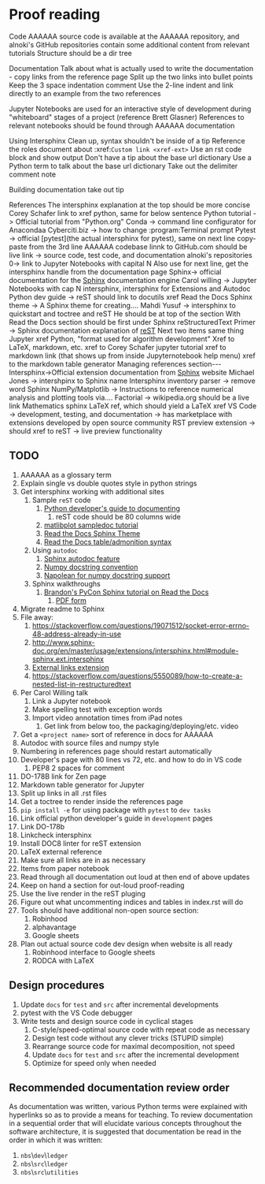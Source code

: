 # Proof reading

Code
AAAAAA source code is available at the AAAAAA repository, and alnoki's
GitHub repositories contain some additional content from relevant tutorials
Structure should be a dir tree

Documentation
Talk about what is actually used to write the documentation - copy links from the reference page
Split up the two links into bullet points
Keep the 3 space indentation comment
Use the 2-line indent and link directly to an example from the two references

Jupyter Notebooks are used for an interactive style of development
during "whiteboard" stages of a project (reference Brett Glasner)
References to relevant notebooks should be found through AAAAAA documentation

Using Intersphinx
Clean up, syntax shouldn't be inside of a tip
Reference the roles document about :xref:`Custom link <xref-ext>`
Use an rst code block and show output
Don't have a tip about the base url dictionary
Use a Python term to talk about the base url dictionary
Take out the delimiter comment note

Building documentation take out tip

References
The intersphinx explanation at the top should be more concise
Corey Schafer link to xref python, same for below sentence
Python tutorial -> Official tutorial from "Python.org"
Conda -> command line configurator for Anacondaa
Cyberciti.biz -> how to change :program:Terminal prompt
Pytest -> official [pytest](the actual intersphinx for pytest), same on next line
	copy-paste from the 3rd line
AAAAAA codebase linnk to GitHub.com should be live link -> source code, test code, and documentation
alnoki's repositories 0-> link to Jupyter Notebooks with capital N
	Also use for next line, get the intersphinx handle from the documentation page
Sphinx-> official documentation for the [Sphinx](instersphinx) documentation engine
Carol willing -> Jupyter Notebooks with cap N intersphinx, intersphinx for Extensions and Autodoc
Python dev guide -> reST should link to docutils xref
Read the Docs Sphinx theme -> A Sphinx theme for creating....
Mahdi Yusuf -> intersphinx to quickstart and toctree and reST
	He should be at top of the section
	With Read the Docs section should be first under Sphinx
reStructuredText Primer -> Sphinx documentation explanation of [reST](intersphinx)
Next two items same thing
Jupyter xref Python, "format used for algorithm development"
	Xref to LaTeX, markdown, etc.
xref to Corey Schafer jupyter tutorial
xref to markdown link (that shows up from inside Jupyternotebook help menu)
xref to the markdown table generator
Managing references section---
Intersphinx->Official extension documentation from [Sphinx](intersphinx) website
Michael Jones -> intershpinx to Sphinx name
Intersphinx inventory parser -> remove word Sphinx
NumPy/Matplotlib -> Instructions to reference numerical analysis and plotting tools via....
Factorial -> wikipedia.org should be a live link
Mathematics sphinx LaTeX ref, which should yield a LaTeX xref
VS Code -> development, testing, and documentation -> has marketplace with extensions
	developed by open source community
RST preview extension -> should xref to reST -> live preview functionality



## TODO
1. AAAAAA as a glossary term
1. Explain single vs double quotes style in python strings
1. Get intersphinx working with additional sites
    1. Sample `reST` code
        1. [Python developer's guide to documenting](https://devguide.python.org/documenting/)
            1. reST code should be 80 columns wide
        1. [matlibplot sampledoc tutorial](https://matplotlib.org/sampledoc/)
        1. [Read the Docs Sphinx Theme](https://sphinx-rtd-theme.readthedocs.io/en/latest/)
        1. [Read the Docs table/admonition syntax](https://learning-readthedocs.readthedocs.io/en/latest/Options/table.html)
    1. Using `autodoc`
        1. [Sphinx autodoc feature](http://www.sphinx-doc.org/en/master/usage/extensions/autodoc.html)
        1. [Numpy docstring convention](https://numpydoc.readthedocs.io/en/latest/format.html#docstring-standard)
        1. [Napolean for numpy docstring support](http://www.sphinx-doc.org/en/master/usage/extensions/napoleon.html#module-sphinx.ext.napoleon)
    1. Sphinx walkthroughs
        1. [Brandon's PyCon Sphinx tutorial on Read the Docs](https://brandons-sphinx-tutorial.readthedocs.io/en/latest/index.html)
            1. [PDF form](https://media.readthedocs.org/pdf/brandons-sphinx-tutorial/latest/brandons-sphinx-tutorial.pdf)
1. Migrate readme to Sphinx
1. File away:
    1. https://stackoverflow.com/questions/19071512/socket-error-errno-48-address-already-in-use
    1. http://www.sphinx-doc.org/en/master/usage/extensions/intersphinx.html#module-sphinx.ext.intersphinx
    1. [External links extension](https://sublime-and-sphinx-guide.readthedocs.io/en/latest/references.html#use-the-external-links-extension)
    1. https://stackoverflow.com/questions/5550089/how-to-create-a-nested-list-in-restructuredtext
1. Per Carol Willing talk
    1. Link a Jupyter notebook
    1. Make spelling test with exception words
    1. Import video annotation times from iPad notes
        1. Get link from below too, the packaging/deploying/etc. video
1. Get a `<project name>` sort of reference in docs for AAAAAA
1. Autodoc with source files and numpy style
1. Numbering in references page should restart automatically
1. Developer's page with 80 lines vs 72, etc. and how to do in VS code
    1. PEP8 2 spaces for comment
1. DO-178B link for Zen page
1. Markdown table generator for Jupyter
1. Split up links in all .rst files
1. Get a toctree to render inside the references page
1. `pip install -e` for using package with `pytest` to `dev tasks`
1. Link official python developer's guide in `development` pages
1. Link DO-178b
1. Linkcheck intersphinx
1. Install DOC8 linter for reST extension
1. LaTeX external reference
1. Make sure all links are in as necessary
1. Items from paper notebook
1. Read through all documentation out loud at then end of above updates
1. Keep on hand a section for out-loud proof-reading
1. Use the live render in the reST pluging
1. Figure out what uncommenting indices and tables in index.rst will do
1. Tools should have additional non-open source section:
    1. Robinhood
    1. alphavantage
    1. Google sheets
1. Plan out actual source code dev design when website is all ready
    1. Robinhood interface to Google sheets
    1. RODCA with LaTeX

## Design procedures
1. Update `docs` for `test` and `src` after incremental developments
1. pytest with the VS Code debugger
1. Write tests and design source code in cyclical stages
    1. C-style/speed-optimal source code with repeat code as necessary
    1. Design test code without any clever tricks (STUPID simple)
    1. Rearrange source code for maximal decomposition, not speed
    1. Update `docs` for `test` and `src` after the incremental
    development
    1. Optimize for speed only when needed

## Recommended documentation review order
As documentation was written, various Python terms were explained with
hyperlinks so as to provide a means for teaching. To review
documentation in a sequential order that will elucidate various
concepts throughout the software architecture, it is suggested that
documentation be read in the order in which it was written:
1. `nbs`\\`dev`\\`ledger`
1. `nbs`\\`src`\\`ledger`
1. `nbs`\\`src`\\`utilities`